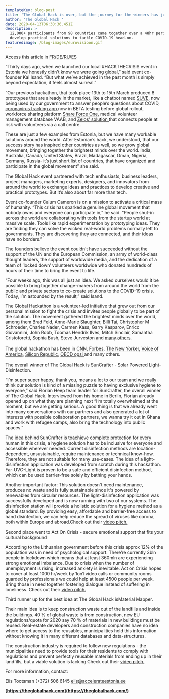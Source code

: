 ```yaml
---
templateKey: blog-post
title: 'The Global Hack is over, but the journey for the winners has just begun'
author: 'The Global Hack '
date: 2020-04-13T06:30:36.451Z
description: >
  12,000+ participants from 98 countries came together over a 48hr period to
  develop practical solutions to tackle COVID-19 head-on.
featuredimage: /blog-images/eurovisioon.gif
---
```

Access this article in [FR](https://docs.google.com/document/d/1-q9CABWCVa74sDW9gdaXS6uBK7HTcD3TQ2DKOkMqIPg/edit)/[DE](https://docs.google.com/document/d/14O-jazljir9hr-27UJlBSM4R6t3wnsB1M84cmlk5Ejg/edit)/[RU](https://docs.google.com/document/d/1IjaIYHsimcu9fBlF-Gw8Mrf9mGL_xlmf/edit)/[ES](https://docs.google.com/document/d/1J5ItT-Vs6p4FvH-fyGCamPdj5gJCAneQBincn0oryyE/edit)

“Thirty days ago, when we launched our local #HACKTHECRISIS event in Estonia we honestly didn’t know we were going global,” said event co-founder Kai Isand. “But what we’ve achieved in the past month is simply beyond expectation, it feels almost surreal.”

“Our previous hackathon, that took place 13th to 15th March produced 8 prototypes that are already in the market, like a chatbot named [SUVE](https://news.err.ee/1067675/government-launches-chatbot-to-answer-coronavirus-crisis-queries), now being used by our government to answer people’s questions about COVID, [coronavirus tracking app ](https://www.velmio.com/corona-tracker)now in BETA testing before global rollout, workforce sharing platform [Share Force One](https://shareforceone.ee/en/), medical volunteer management database VAAB, and [Zelos’ solution ](https://www.getzelos.com/)that connects people at risk with volunteers via a call centre.

These are just a few examples from Estonia, but we have many workable solutions around the world. After Estonian’s hack, we understood, that our success story has inspired other countries as well, so we grow global movement, bringing together the brightest minds over the world. India, Australia, Canada, United States, Brazil, Madagascar, Oman, Nigeria, Germany, Russia- it’s just short list of countries, that have organized and participate in the global movement” she said.

The Global Hack event partnered with tech enthusiasts, business leaders, project managers, marketing experts, designers, and innovators from around the world to exchange ideas and practices to develop creative and practical prototypes. But it’s also about far more than tech.

Event co-founder Calum Cameron is on a mission to activate a critical mass of humanity. “This crisis has sparked a genuine global movement that nobody owns and everyone can participate in,” he said. ”People shut-in across the world are collaborating with tools from the startup world at massive scale. Tools like rapid experimentation by prototyping ideas. They are finding they can solve the wicked real-world problems normally left to governments. They are discovering they are connected, and their ideas have no borders.”

The founders believe the event couldn’t have succeeded without the support of the UN and the European Commission, an army of world-class thought leaders, the support of worldwide media, and the dedication of a team of ‘locked down’ volunteers worldwide who donated hundreds of hours of their time to bring the event to life.

“Four weeks ago, this was all just an idea. We asked ourselves would it be possible to bring together change-makers from around the world from the public and private sectors to co-create solutions to the COVID-19 crisis. Today, I’m astounded by the result,” said Isand.

The Global Hackathon is a volunteer-led initiative that grew out from our personal mission to fight the crisis and invites people globally to be part of the solution. The movement gathered the brightest minds over the world, among them Brad Feld, Anne-Marie Slaughter, Billi Tai, Christopher M Schroeder, Charles Nader, Carmen Kass, Garry Kasparov, Enrico Giovannini, John Robb, Toomas Hendrik Ilves, Mitch Sinclair, Samantha Cristoforetti, Sophia Bush, Steve Jurveston and [many others](https://theglobalhack.com/).\
\
The global hackathon has been in [CNN](https://drive.google.com/file/d/1xhuGFcyOdQ0-EVgRjlgIDrG2tKNUwzA_/view?usp=sharing), [Forbes](https://www.forbes.com/sites/robertwolcott/2020/03/15/hack-the-crisis-6-lessons-from-estonias-coronavirus-crisis-response/#3904f904fca8), [The New Yorker](https://www.newyorker.com/news/our-columnists/why-estonia-was-poised-to-handle-how-a-pandemic-would-change-everything?fbclid=IwAR273AG0gtQEFovWGtXpTsLrNdWB5eedum2ebsBjug2KmQVNM7m86RRKusQ), [Voice of America](https://www.voanews.com/silicon-valley-technology/global-hack-searches-solutions), [Silicon Republic](https://www.siliconrepublic.com/start-ups/global-hack-coronavirus-covid19-hackathon), [OECD opsi ](https://oecd-opsi.org/globalhack/)and many others.\
\
The overall winner of The Global Hack is SunCrafter - Solar Powered Light-Disinfection.

“I’m super super happy, thank you, means a lot to our team and we really think our solution is kind of a missing puzzle to having exclusive hygiene to everyone,” said Florian Heep team leader for SunCrafter, the overall winner of The Global Hack. Interviewed from his home in Berlin, Florian already opened up on what they are planning next “I’m totally overwhelmed at the moment, but we are getting serious. A good thing is that we already went into many conversations with our partners and also generated a lot of interests with possible collaboration partners, we wanna try it out in Ghana and work with refugee camps, also bring the technology into public spaces.”

The idea behind SunCrafter is toachieve complete protection for every human in this crisis, a hygiene solution has to be inclusive for everyone and accessible wherever needed. Current disinfection methods are location-dependent, unsustainable, require maintenance or technical know-how. Therefore, they are not suitable for many use-cases. The idea of a light-disinfection application was developed from scratch during this hackathon. Far-UVC-Light is proven to be a safe and efficient disinfection method, which can be used barrier-free solely by bathing your hands.

Another important factor: This solution doesn't need maintenance, produces no waste and is fully sustainable since it's powered by renewables from circular resources. The light-disinfection application was successfully developed and is now running with two of our systems. The disinfection station will provide a holistic solution for a hygiene method as a global standard. By providing easy, affordable and barrier-free access to hand disinfection, we can help reduce the spread of viruses like corona, both within Europe and abroad.Check out their [video pitch.](https://youtu.be/8172hcxn724)

Second place went to Act On Crisis - secure emotional support that fits your cultural background

According to the Lithuanian government before this crisis approx 12% of the population was in need of psychological support. There’re currently 3bln people in lockdown which means that at least 360mln are experiencing strong emotional imbalance. Due to crisis when the number of unemployment is rising, increased anxiety is inevitable. Act on Crisis hopes to cover at least 1000 hr/week by 1on1 video calls or community rooms guarded by professionals we could help at least 4500 people per week. Bring those in need together fostering dialogue instead of suffering in loneliness. Check out their [video pitch.](https://youtu.be/T1KJSdffOys)

Third runner up for the best idea at The Global Hack isMaterial Mapper.

Their main idea is to keep construction waste out of the landfills and inside the buildings. 40 % of global waste is from construction, new EU regulations/quota for 2020 say 70 % of materials in new buildings must be reused. Real-estate developers and construction companies have no idea where to get access to the reusables, municipalities hold this information without knowing it in many different databases and data-structures.

The construction industry is required to follow new regulations - the municipalities need to provide tools for their residents to comply with regulations and prevent perfectly reusable materials from ending up in their landfills, but a viable solution is lacking.Check out their [video pitch.](https://vimeo.com/406523039)

For more information, contact:

Elis Tootsman (+372) 506 6145 elis@accelerateestonia.ee

**[https://theglobalhack.com](https://theglobalhack.com/)**
